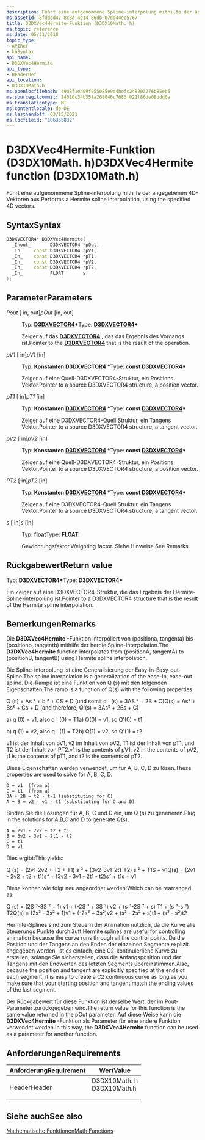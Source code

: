 ```yaml
---
description: Führt eine aufgenommene Spline-interpolung mithilfe der angegebenen 4D-Vektoren aus.
ms.assetid: 8fddcd47-8c8a-4e14-86db-07dd44ec5767
title: D3DXVec4Hermite-Funktion (D3DX10Math. h)
ms.topic: reference
ms.date: 05/31/2018
topic_type:
- APIRef
- kbSyntax
api_name:
- D3DXVec4Hermite
api_type:
- HeaderDef
api_location:
- D3DX10Math.h
ms.openlocfilehash: 49a8f1ea09f055085e9d4befc248203276b85eb5
ms.sourcegitcommit: 14010c34b35fa268046c7683f021f86de08ddd0a
ms.translationtype: MT
ms.contentlocale: de-DE
ms.lasthandoff: 03/15/2021
ms.locfileid: "106355832"
---
```

# <a name="d3dxvec4hermite-function-d3dx10mathh"></a><span data-ttu-id="7ff6e-103">D3DXVec4Hermite-Funktion (D3DX10Math. h)</span><span class="sxs-lookup"><span data-stu-id="7ff6e-103">D3DXVec4Hermite function (D3DX10Math.h)</span></span>

<span data-ttu-id="7ff6e-104">Führt eine aufgenommene Spline-interpolung mithilfe der angegebenen 4D-Vektoren aus.</span><span class="sxs-lookup"><span data-stu-id="7ff6e-104">Performs a Hermite spline interpolation, using the specified 4D vectors.</span></span>

## <a name="syntax"></a><span data-ttu-id="7ff6e-105">Syntax</span><span class="sxs-lookup"><span data-stu-id="7ff6e-105">Syntax</span></span>


```C++
D3DXVECTOR4* D3DXVec4Hermite(
  _Inout_       D3DXVECTOR4 *pOut,
  _In_    const D3DXVECTOR4 *pV1,
  _In_    const D3DXVECTOR4 *pT1,
  _In_    const D3DXVECTOR4 *pV2,
  _In_    const D3DXVECTOR4 *pT2,
  _In_          FLOAT       s
);
```



## <a name="parameters"></a><span data-ttu-id="7ff6e-106">Parameter</span><span class="sxs-lookup"><span data-stu-id="7ff6e-106">Parameters</span></span>

<dl> <dt>

<span data-ttu-id="7ff6e-107">*Pout* \[ in, out\]</span><span class="sxs-lookup"><span data-stu-id="7ff6e-107">*pOut* \[in, out\]</span></span>
</dt> <dd>

<span data-ttu-id="7ff6e-108">Typ: **[ **D3DXVECTOR4**](../direct3d9/d3dxvector4.md)\***</span><span class="sxs-lookup"><span data-stu-id="7ff6e-108">Type: **[**D3DXVECTOR4**](../direct3d9/d3dxvector4.md)\***</span></span>

<span data-ttu-id="7ff6e-109">Zeiger auf das [**D3DXVECTOR4**](d3d10-d3dxvector4.md) , das das Ergebnis des Vorgangs ist.</span><span class="sxs-lookup"><span data-stu-id="7ff6e-109">Pointer to the [**D3DXVECTOR4**](d3d10-d3dxvector4.md) that is the result of the operation.</span></span>

</dd> <dt>

<span data-ttu-id="7ff6e-110">*pV1* \[ in\]</span><span class="sxs-lookup"><span data-stu-id="7ff6e-110">*pV1* \[in\]</span></span>
</dt> <dd>

<span data-ttu-id="7ff6e-111">Typ: **Konstanten [**D3DXVECTOR4**](../direct3d9/d3dxvector4.md) \***</span><span class="sxs-lookup"><span data-stu-id="7ff6e-111">Type: **const [**D3DXVECTOR4**](../direct3d9/d3dxvector4.md)\***</span></span>

<span data-ttu-id="7ff6e-112">Zeiger auf eine Quell-D3DXVECTOR4-Struktur, ein Positions Vektor.</span><span class="sxs-lookup"><span data-stu-id="7ff6e-112">Pointer to a source D3DXVECTOR4 structure, a position vector.</span></span>

</dd> <dt>

<span data-ttu-id="7ff6e-113">*pT1* \[ in\]</span><span class="sxs-lookup"><span data-stu-id="7ff6e-113">*pT1* \[in\]</span></span>
</dt> <dd>

<span data-ttu-id="7ff6e-114">Typ: **Konstanten [**D3DXVECTOR4**](../direct3d9/d3dxvector4.md) \***</span><span class="sxs-lookup"><span data-stu-id="7ff6e-114">Type: **const [**D3DXVECTOR4**](../direct3d9/d3dxvector4.md)\***</span></span>

<span data-ttu-id="7ff6e-115">Zeiger auf eine D3DXVECTOR4-Quell Struktur, ein Tangens Vektor.</span><span class="sxs-lookup"><span data-stu-id="7ff6e-115">Pointer to a source D3DXVECTOR4 structure, a tangent vector.</span></span>

</dd> <dt>

<span data-ttu-id="7ff6e-116">*pV2* \[ in\]</span><span class="sxs-lookup"><span data-stu-id="7ff6e-116">*pV2* \[in\]</span></span>
</dt> <dd>

<span data-ttu-id="7ff6e-117">Typ: **Konstanten [**D3DXVECTOR4**](../direct3d9/d3dxvector4.md) \***</span><span class="sxs-lookup"><span data-stu-id="7ff6e-117">Type: **const [**D3DXVECTOR4**](../direct3d9/d3dxvector4.md)\***</span></span>

<span data-ttu-id="7ff6e-118">Zeiger auf eine Quell-D3DXVECTOR4-Struktur, ein Positions Vektor.</span><span class="sxs-lookup"><span data-stu-id="7ff6e-118">Pointer to a source D3DXVECTOR4 structure, a position vector.</span></span>

</dd> <dt>

<span data-ttu-id="7ff6e-119">*PT2* \[ in\]</span><span class="sxs-lookup"><span data-stu-id="7ff6e-119">*pT2* \[in\]</span></span>
</dt> <dd>

<span data-ttu-id="7ff6e-120">Typ: **Konstanten [**D3DXVECTOR4**](../direct3d9/d3dxvector4.md) \***</span><span class="sxs-lookup"><span data-stu-id="7ff6e-120">Type: **const [**D3DXVECTOR4**](../direct3d9/d3dxvector4.md)\***</span></span>

<span data-ttu-id="7ff6e-121">Zeiger auf eine D3DXVECTOR4-Quell Struktur, ein Tangens Vektor.</span><span class="sxs-lookup"><span data-stu-id="7ff6e-121">Pointer to a source D3DXVECTOR4 structure, a tangent vector.</span></span>

</dd> <dt>

<span data-ttu-id="7ff6e-122">*s* \[ in\]</span><span class="sxs-lookup"><span data-stu-id="7ff6e-122">*s* \[in\]</span></span>
</dt> <dd>

<span data-ttu-id="7ff6e-123">Typ: **[ **float**](../winprog/windows-data-types.md)**</span><span class="sxs-lookup"><span data-stu-id="7ff6e-123">Type: **[**FLOAT**](../winprog/windows-data-types.md)**</span></span>

<span data-ttu-id="7ff6e-124">Gewichtungsfaktor.</span><span class="sxs-lookup"><span data-stu-id="7ff6e-124">Weighting factor.</span></span> <span data-ttu-id="7ff6e-125">Siehe Hinweise.</span><span class="sxs-lookup"><span data-stu-id="7ff6e-125">See Remarks.</span></span>

</dd> </dl>

## <a name="return-value"></a><span data-ttu-id="7ff6e-126">Rückgabewert</span><span class="sxs-lookup"><span data-stu-id="7ff6e-126">Return value</span></span>

<span data-ttu-id="7ff6e-127">Typ: **[ **D3DXVECTOR4**](../direct3d9/d3dxvector4.md)\***</span><span class="sxs-lookup"><span data-stu-id="7ff6e-127">Type: **[**D3DXVECTOR4**](../direct3d9/d3dxvector4.md)\***</span></span>

<span data-ttu-id="7ff6e-128">Ein Zeiger auf eine D3DXVECTOR4-Struktur, die das Ergebnis der Hermite-Spline-interpolung ist.</span><span class="sxs-lookup"><span data-stu-id="7ff6e-128">Pointer to a D3DXVECTOR4 structure that is the result of the Hermite spline interpolation.</span></span>

## <a name="remarks"></a><span data-ttu-id="7ff6e-129">Bemerkungen</span><span class="sxs-lookup"><span data-stu-id="7ff6e-129">Remarks</span></span>

<span data-ttu-id="7ff6e-130">Die **D3DXVec4Hermite** -Funktion interpoliert von (positiona, tangenta) bis (positionb, tangentb) mithilfe der herdie Spline-Interpolation.</span><span class="sxs-lookup"><span data-stu-id="7ff6e-130">The **D3DXVec4Hermite** function interpolates from (positionA, tangentA) to (positionB, tangentB) using Hermite spline interpolation.</span></span>

<span data-ttu-id="7ff6e-131">Die Spline-interpolung ist eine Generalisierung der Easy-in-Easy-out-Spline.</span><span class="sxs-lookup"><span data-stu-id="7ff6e-131">The spline interpolation is a generalization of the ease-in, ease-out spline.</span></span> <span data-ttu-id="7ff6e-132">Die-Rampe ist eine Funktion von Q (s) mit den folgenden Eigenschaften.</span><span class="sxs-lookup"><span data-stu-id="7ff6e-132">The ramp is a function of Q(s) with the following properties.</span></span>

<span data-ttu-id="7ff6e-133">Q (s) = As ³ + b ² + CS + D (und somit q ' (s) = 3AS ² + 2B + C)</span><span class="sxs-lookup"><span data-stu-id="7ff6e-133">Q(s) = As³ + Bs² + Cs + D (and therefore, Q'(s) = 3As² + 2Bs + C)</span></span>

<span data-ttu-id="7ff6e-134">a) q (0) = v1, also q ' (0) = T1</span><span class="sxs-lookup"><span data-stu-id="7ff6e-134">a) Q(0) = v1, so Q'(0) = t1</span></span>

<span data-ttu-id="7ff6e-135">b) q (1) = v2, also q ' (1) = T2</span><span class="sxs-lookup"><span data-stu-id="7ff6e-135">b) Q(1) = v2, so Q'(1) = t2</span></span>

<span data-ttu-id="7ff6e-136">v1 ist der Inhalt von pV1, v2 im Inhalt von pV2, T1 ist der Inhalt von pT1, und T2 ist der Inhalt von PT2.</span><span class="sxs-lookup"><span data-stu-id="7ff6e-136">v1 is the contents of pV1, v2 in the contents of pV2, t1 is the contents of pT1, and t2 is the contents of pT2.</span></span>

<span data-ttu-id="7ff6e-137">Diese Eigenschaften werden verwendet, um für A, B, C, D zu lösen.</span><span class="sxs-lookup"><span data-stu-id="7ff6e-137">These properties are used to solve for A, B, C, D.</span></span>


```
D = v1  (from a)
C = t1  (from a)
3A + 2B = t2 - t-1 (substituting for C)
A + B = v2 - v1 - t1 (substituting for C and D)
```



<span data-ttu-id="7ff6e-138">Binden Sie die Lösungen für A, B, C und D ein, um Q (s) zu generieren.</span><span class="sxs-lookup"><span data-stu-id="7ff6e-138">Plug in the solutions for A,B,C and D to generate Q(s).</span></span>


```
A = 2v1 - 2v2 + t2 + t1 
B = 3v2 - 3v1 - 2t1 - t2
C = t1 
D = v1
```



<span data-ttu-id="7ff6e-139">Dies ergibt:</span><span class="sxs-lookup"><span data-stu-id="7ff6e-139">This yields:</span></span>

<span data-ttu-id="7ff6e-140">Q (s) = (2v1-2v2 + T2 + T1) s ³ + (3v2-3v1-2t1-T2) s ² + T1S + v1</span><span class="sxs-lookup"><span data-stu-id="7ff6e-140">Q(s) = (2v1 - 2v2 + t2 + t1)s³ + (3v2 - 3v1 - 2t1 - t2)s² + t1s + v1</span></span>

<span data-ttu-id="7ff6e-141">Diese können wie folgt neu angeordnet werden:</span><span class="sxs-lookup"><span data-stu-id="7ff6e-141">Which can be rearranged as:</span></span>

<span data-ttu-id="7ff6e-142">Q (s) = (2S ³-3S ² + 1) v1 + (-2S ³ + 3S ²) v2 + (s ³-2S ² + s) T1 + (s ³-s ²) T2</span><span class="sxs-lookup"><span data-stu-id="7ff6e-142">Q(s) = (2s³ - 3s² + 1)v1 + (-2s³ + 3s²)v2 + (s³ - 2s² + s)t1 + (s³ - s²)t2</span></span>

<span data-ttu-id="7ff6e-143">Hermite-Splines sind zum Steuern der Animation nützlich, da die Kurve alle Steuerungs Punkte durchläuft.</span><span class="sxs-lookup"><span data-stu-id="7ff6e-143">Hermite splines are useful for controlling animation because the curve runs through all the control points.</span></span> <span data-ttu-id="7ff6e-144">Da die Position und der Tangens an den Enden der einzelnen Segmente explizit angegeben werden, ist es einfach, eine C2-kontinuierliche Kurve zu erstellen, solange Sie sicherstellen, dass die Anfangsposition und der Tangens mit den Endwerten des letzten Segments übereinstimmen.</span><span class="sxs-lookup"><span data-stu-id="7ff6e-144">Also, because the position and tangent are explicitly specified at the ends of each segment, it is easy to create a C2 continuous curve as long as you make sure that your starting position and tangent match the ending values of the last segment.</span></span>

<span data-ttu-id="7ff6e-145">Der Rückgabewert für diese Funktion ist derselbe Wert, der im Pout-Parameter zurückgegeben wird.</span><span class="sxs-lookup"><span data-stu-id="7ff6e-145">The return value for this function is the same value returned in the pOut parameter.</span></span> <span data-ttu-id="7ff6e-146">Auf diese Weise kann die **D3DXVec4Hermite** -Funktion als Parameter für eine andere Funktion verwendet werden.</span><span class="sxs-lookup"><span data-stu-id="7ff6e-146">In this way, the **D3DXVec4Hermite** function can be used as a parameter for another function.</span></span>

## <a name="requirements"></a><span data-ttu-id="7ff6e-147">Anforderungen</span><span class="sxs-lookup"><span data-stu-id="7ff6e-147">Requirements</span></span>



| <span data-ttu-id="7ff6e-148">Anforderung</span><span class="sxs-lookup"><span data-stu-id="7ff6e-148">Requirement</span></span> | <span data-ttu-id="7ff6e-149">Wert</span><span class="sxs-lookup"><span data-stu-id="7ff6e-149">Value</span></span> |
|-------------------|-----------------------------------------------------------------------------------------|
| <span data-ttu-id="7ff6e-150">Header</span><span class="sxs-lookup"><span data-stu-id="7ff6e-150">Header</span></span><br/> | <dl> <span data-ttu-id="7ff6e-151"><dt>D3DX10Math. h</dt></span><span class="sxs-lookup"><span data-stu-id="7ff6e-151"><dt>D3DX10Math.h</dt></span></span> </dl> |



## <a name="see-also"></a><span data-ttu-id="7ff6e-152">Siehe auch</span><span class="sxs-lookup"><span data-stu-id="7ff6e-152">See also</span></span>

<dl> <dt>

[<span data-ttu-id="7ff6e-153">Mathematische Funktionen</span><span class="sxs-lookup"><span data-stu-id="7ff6e-153">Math Functions</span></span>](d3d10-graphics-reference-d3dx10-functions-math.md)
</dt> </dl>

 

 
